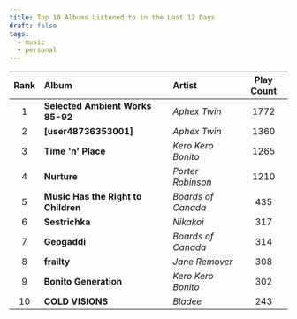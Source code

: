 ```yaml
---
title: Top 10 Albums Listened to in the Last 12 Days
draft: false
tags:
  - music
  - personal
---
```

	
| **Rank** | **Album**                           | **Artist**         | **Play Count** |
| :------: | :---------------------------------- | :----------------- | :------------: |
|    1     | **Selected Ambient Works 85-92**    | _Aphex Twin_       |      1772      |
|    2     | **[user48736353001]**               | _Aphex Twin_       |      1360      |
|    3     | **Time 'n' Place**                  | _Kero Kero Bonito_ |      1265      |
|    4     | **Nurture**                         | _Porter Robinson_  |      1210      |
|    5     | **Music Has the Right to Children** | _Boards of Canada_ |      435       |
|    6     | **Sestrichka**                      | _Nikakoi_          |      317       |
|    7     | **Geogaddi**                        | _Boards of Canada_ |      314       |
|    8     | **frailty**                         | _Jane Remover_     |      308       |
|    9     | **Bonito Generation**               | _Kero Kero Bonito_ |      302       |
|    10    | **COLD VISIONS**                    | _Bladee_           |      243       |

